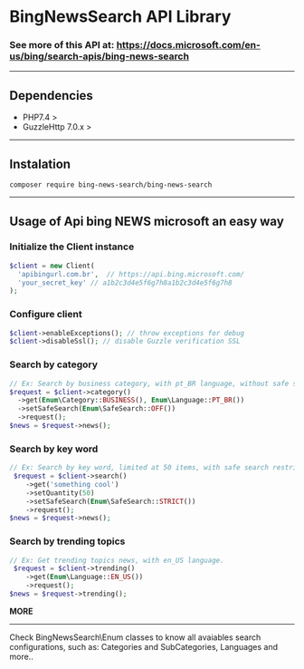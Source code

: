 # BingNewsSearch API Library #
### See more of this API at: https://docs.microsoft.com/en-us/bing/search-apis/bing-news-search ###
___
## Dependencies ##
 - PHP7.4 >
 - GuzzleHttp 7.0.x >
___
## Instalation ##
```
composer require bing-news-search/bing-news-search
```
___

## Usage of Api bing NEWS microsoft an easy way ##

### Initialize the Client instance ###
```php
$client = new Client(
  'apibingurl.com.br',  // https://api.bing.microsoft.com/
  'your_secret_key' // a1b2c3d4e5f6g7h8a1b2c3d4e5f6g7h8
);
```

### Configure client ###
```php
$client->enableExceptions(); // throw exceptions for debug
$client->disableSsl(); // disable Guzzle verification SSL
```

### Search by category ###
```php
// Ex: Search by business category, with pt_BR language, without safe search restriction;
$request = $client->category()
  ->get(Enum\Category::BUSINESS(), Enum\Language::PT_BR())
  ->setSafeSearch(Enum\SafeSearch::OFF())
  ->request();
$news = $request->news();
```

### Search by key word ###
```php
// Ex: Search by key word, limited at 50 items, with safe search restriction;
 $request = $client->search()
    ->get('something cool')
    ->setQuantity(50)
    ->setSafeSearch(Enum\SafeSearch::STRICT())
    ->request();
$news = $request->news();
```

### Search by trending topics ###
```php
// Ex: Get trending topics news, with en_US language.
 $request = $client->trending()
    ->get(Enum\Language::EN_US())
    ->request();
$news = $request->trending();
```

__MORE__
___
Check BingNewsSearch\Enum classes to know all avaiables search configurations, such as: Categories and SubCategories, Languages and more..